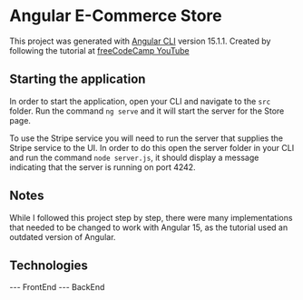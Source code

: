 # Angular E-Commerce Store

This project was generated with [Angular CLI](https://github.com/angular/angular-cli) version 15.1.1.
Created by following the tutorial at [freeCodeCamp YouTube](https://www.youtube.com/watch?v=Kbauf9IgsC4)

## Starting the application

In order to start the application, open your CLI and navigate to the ```src``` folder. Run the command ```ng serve``` and it will start the server for the Store page.

To use the Stripe service you will need to run the server that supplies the Stripe service to the UI. In order to do this open the server folder in your CLI and run the command ```node server.js```, it should display a message indicating that the server is running on port 4242.

## Notes

While I followed this project step by step, there were many implementations that needed to be changed to work with Angular 15, as the tutorial used an outdated version of Angular. 

## Technologies

--- FrontEnd --- BackEnd

